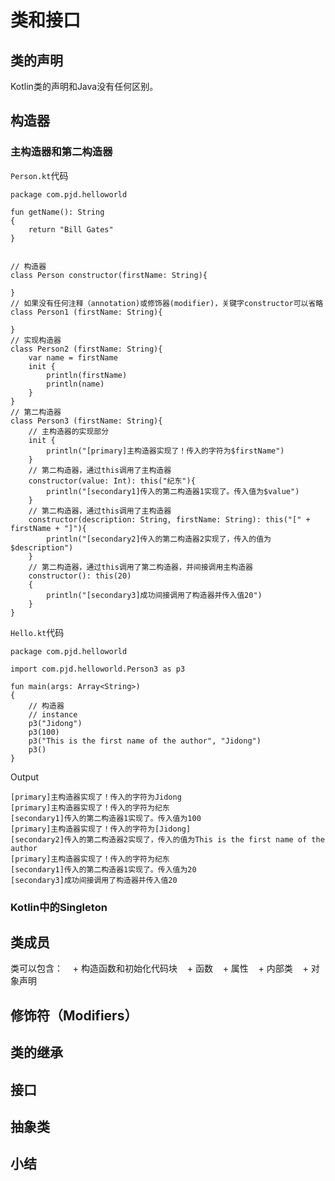 # 类和接口
## 类的声明
Kotlin类的声明和Java没有任何区别。
## 构造器
### 主构造器和第二构造器
`Person.kt`代码
```
package com.pjd.helloworld

fun getName(): String
{
    return "Bill Gates"
}


// 构造器
class Person constructor(firstName: String){

}
// 如果没有任何注释（annotation)或修饰器(modifier)，关键字constructor可以省略
class Person1 (firstName: String){

}
// 实现构造器
class Person2 (firstName: String){
    var name = firstName
    init {
        println(firstName)
        println(name)
    }
}
// 第二构造器
class Person3 (firstName: String){
    // 主构造器的实现部分
    init {
        println("[primary]主构造器实现了！传入的字符为$firstName")
    }
    // 第二构造器，通过this调用了主构造器
    constructor(value: Int): this("纪东"){
        println("[secondary1]传入的第二构造器1实现了。传入值为$value")
    }
    // 第二构造器，通过this调用了主构造器
    constructor(description: String, firstName: String): this("[" + firstName + "]"){
        println("[secondary2]传入的第二构造器2实现了，传入的值为$description")
    }
    // 第二构造器，通过this调用了第二构造器，并间接调用主构造器
    constructor(): this(20)
    {
        println("[secondary3]成功间接调用了构造器并传入值20")
    }
}
```
`Hello.kt`代码
```
package com.pjd.helloworld

import com.pjd.helloworld.Person3 as p3

fun main(args: Array<String>)
{
    // 构造器
    // instance
    p3("Jidong")
    p3(100)
    p3("This is the first name of the author", "Jidong")
    p3()
}
```
Output
```
[primary]主构造器实现了！传入的字符为Jidong
[primary]主构造器实现了！传入的字符为纪东
[secondary1]传入的第二构造器1实现了。传入值为100
[primary]主构造器实现了！传入的字符为[Jidong]
[secondary2]传入的第二构造器2实现了，传入的值为This is the first name of the author
[primary]主构造器实现了！传入的字符为纪东
[secondary1]传入的第二构造器1实现了。传入值为20
[secondary3]成功间接调用了构造器并传入值20
```
### Kotlin中的Singleton
## 类成员
类可以包含：
    + 构造函数和初始化代码块
    + 函数
    + 属性
    + 内部类
    + 对象声明
## 修饰符（Modifiers）

## 类的继承

## 接口

## 抽象类

## 小结
